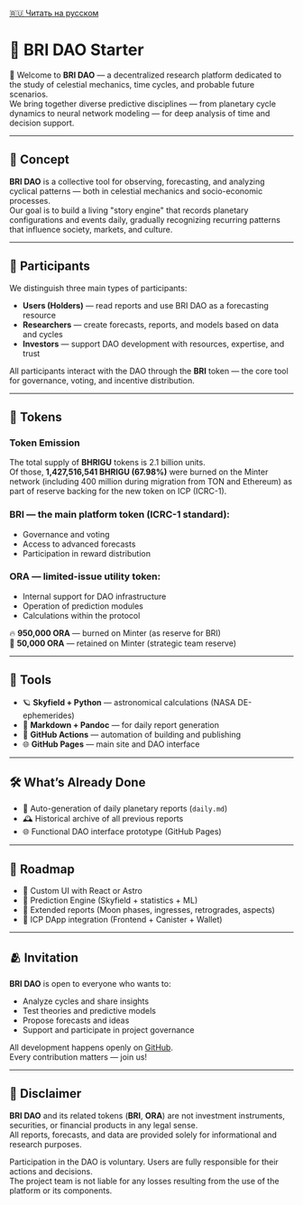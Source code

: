 [🇷🇺 Читать на русском](index.md)

# 🌌 BRI DAO Starter

🚀 Welcome to **BRI DAO** — a decentralized research platform dedicated to the study of celestial mechanics, time cycles, and probable future scenarios.  
We bring together diverse predictive disciplines — from planetary cycle dynamics to neural network modeling — for deep analysis of time and decision support.

---

## 🌠 Concept

**BRI DAO** is a collective tool for observing, forecasting, and analyzing cyclical patterns — both in celestial mechanics and socio-economic processes.  
Our goal is to build a living "story engine" that records planetary configurations and events daily, gradually recognizing recurring patterns that influence society, markets, and culture.

---

## 🧠 Participants

We distinguish three main types of participants:

- **Users (Holders)** — read reports and use BRI DAO as a forecasting resource  
- **Researchers** — create forecasts, reports, and models based on data and cycles  
- **Investors** — support DAO development with resources, expertise, and trust

All participants interact with the DAO through the **BRI** token — the core tool for governance, voting, and incentive distribution.

---

## 💎 Tokens

### **Token Emission**
The total supply of **BHRIGU** tokens is 2.1 billion units.  
Of those, **1,427,516,541 BHRIGU (67.98%)** were burned on the Minter network (including 400 million during migration from TON and Ethereum) as part of reserve backing for the new token on ICP (ICRC-1).

### **BRI** — the main platform token (ICRC-1 standard):
- Governance and voting  
- Access to advanced forecasts  
- Participation in reward distribution

### **ORA** — limited-issue utility token:
- Internal support for DAO infrastructure  
- Operation of prediction modules  
- Calculations within the protocol

🔥 **950,000 ORA** — burned on Minter (as reserve for BRI)  
💼 **50,000 ORA** — retained on Minter (strategic team reserve)

---

## 🧰 Tools

- 🪐 **Skyfield + Python** — astronomical calculations (NASA DE-ephemerides)  
- 📝 **Markdown + Pandoc** — for daily report generation  
- 🔄 **GitHub Actions** — automation of building and publishing  
- 🌐 **GitHub Pages** — main site and DAO interface

---

## 🛠️ What’s Already Done

- 📄 Auto-generation of daily planetary reports (`daily.md`)  
- 🕰️ Historical archive of all previous reports  
- 🌐 Functional DAO interface prototype (GitHub Pages)

---

## 📌 Roadmap

- 🔧 Custom UI with React or Astro  
- 🤖 Prediction Engine (Skyfield + statistics + ML)  
- 🌙 Extended reports (Moon phases, ingresses, retrogrades, aspects)  
- 🔗 ICP DApp integration (Frontend + Canister + Wallet)

---

## 🫂 Invitation

**BRI DAO** is open to everyone who wants to:

- Analyze cycles and share insights  
- Test theories and predictive models  
- Propose forecasts and ideas  
- Support and participate in project governance  

All development happens openly on [GitHub](https://github.com/AiBhrigu/bri-dao-icp).  
Every contribution matters — join us!

---

## 📜 Disclaimer

**BRI DAO** and its related tokens (**BRI**, **ORA**) are not investment instruments, securities, or financial products in any legal sense.  
All reports, forecasts, and data are provided solely for informational and research purposes.

Participation in the DAO is voluntary. Users are fully responsible for their actions and decisions.  
The project team is not liable for any losses resulting from the use of the platform or its components.
